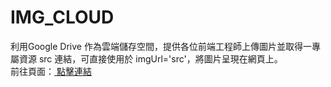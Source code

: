 # IMG_CLOUD
利用Google Drive 作為雲端儲存空間，提供各位前端工程師上傳圖片並取得一專屬資源 src 連結，可直接使用於 imgUrl='src'，將圖片呈現在網頁上。<br/>
前往頁面：<a href='https://sc1314520.github.io/IMG_CLOUD' target="_blank"> 點擊連結 <a/>
